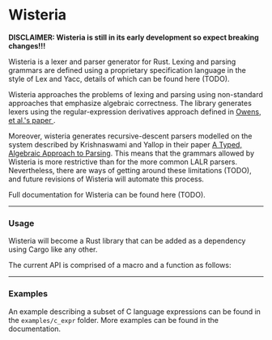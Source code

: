 # Wisteria

**DISCLAIMER: Wisteria is still in its early development so expect  breaking changes!!!**

Wisteria is a lexer and parser generator for Rust. Lexing and parsing grammars are defined using a proprietary specification language in the style of Lex and Yacc, details of which can be found here (TODO).

Wisteria approaches the problems of lexing and parsing using non-standard approaches that emphasize algebraic correctness. The library generates lexers using the regular-expression derivatives approach defined in [Owens, et al.'s paper ](https://www.khoury.northeastern.edu/home/turon/re-deriv.pdf).

Moreover, wisteria generates recursive-descent parsers modelled on the system described by Krishnaswami and Yallop in their paper [A Typed, Algebraic Approach to Parsing](https://www.cl.cam.ac.uk/~jdy22/papers/a-typed-algebraic-approach-to-parsing.pdf). This means that the grammars allowed by Wisteria is more restrictive than for the more common LALR parsers. Nevertheless, there are ways of getting around these limitations (TODO), and future revisions of Wisteria will automate this process.

Full documentation for Wisteria can be found here (TODO).



---

### Usage

Wisteria will become a Rust library that can be added as a dependency using Cargo like any other.

The current API is comprised of a macro and a function as follows:


---

### Examples

An example describing a subset of C language expressions can be found in the `examples/c_expr` folder. More examples can be found in the documentation.
